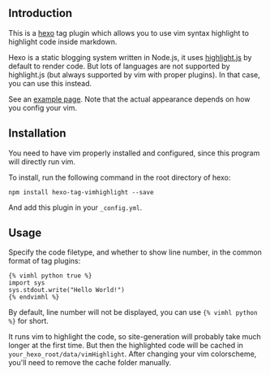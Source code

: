 ## Introduction

This is a [hexo](https://github.com/tommy351/hexo)
tag plugin which allows you to use vim syntax highlight to highlight code inside markdown.

Hexo is a static blogging system written in Node.js, it uses [highlight.js](http://softwaremaniacs.org/soft/highlight/en/)
by default to render code.
But lots of languages are not supported by highlight.js (but always supported by vim with proper plugins).
In that case, you can use this instead.

See an [example page](http://ppwwyyxx.com/2013/Explode-Tuple-in-C++11/).
Note that the actual appearance depends on how you config your vim.

## Installation

You need to have vim properly installed and configured, since this program will directly run vim.

To install, run the following command in the root directory of hexo:
```
npm install hexo-tag-vimhighlight --save
```

And add this plugin in your ``_config.yml``.

## Usage

Specify the code filetype, and whether to show line number, in
the common format of tag plugins:

	{% vimhl python true %}
	import sys
	sys.stdout.write("Hello World!")
	{% endvimhl %}

By default, line number will not be displayed, you can use ``{% vimhl python %}`` for short.

It runs vim to highlight the code, so site-generation will probably take much longer at
the first time. But then the highlighted code will be cached in ``your_hexo_root/data/vimHighlight``.
After changing your vim colorscheme, you'll need to remove the cache folder manually.
